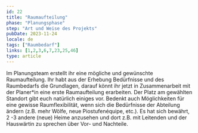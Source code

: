 ```yaml
---
id: 22
title: "Raumaufteilung"
phase: "Planungsphase"
step: "Art und Weise des Projekts"
pubDate: 2023-11-24
locale: de
tags: ["Raumbedarf"]
links: [1,2,3,6,7,23,25,46]
type: article
---
```


Im Planungsteam erstellt ihr eine mögliche und gewünschte Raumaufteilung. Ihr habt aus der Erhebung Bedürfnisse und des Raumbedarfs die Grundlagen, darauf könnt ihr jetzt in Zusammenarbeit mit der Planer*in eine erste Raumaufteilung erarbeiten. Der Platz am gewählten Standort gibt euch natürlich einiges vor. Bedenkt auch Möglichkeiten für eine gewisse Raumflexibilität, wenn sich die Bedürfnisse der Abteilung ändern (z.B. mehr Wölfe, neue Piostufenéquipe, etc.). Es hat sich bewährt, 2 -3 andere (neue) Heime anzusehen und dort z.B. mit Leitenden und der Hauswärtin zu sprechen über Vor- und Nachteile.
